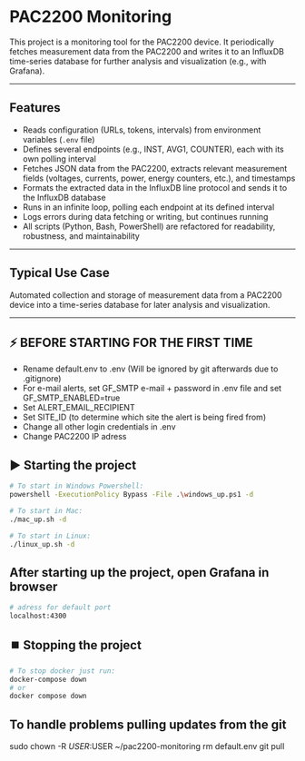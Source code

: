 # PAC2200 Monitoring

This project is a monitoring tool for the PAC2200 device. It periodically fetches measurement data from the PAC2200 and writes it to an InfluxDB time-series database for further analysis and visualization (e.g., with Grafana).

---

## Features

- Reads configuration (URLs, tokens, intervals) from environment variables (`.env` file)
- Defines several endpoints (e.g., INST, AVG1, COUNTER), each with its own polling interval
- Fetches JSON data from the PAC2200, extracts relevant measurement fields (voltages, currents, power, energy counters, etc.), and timestamps
- Formats the extracted data in the InfluxDB line protocol and sends it to the InfluxDB database
- Runs in an infinite loop, polling each endpoint at its defined interval
- Logs errors during data fetching or writing, but continues running
- All scripts (Python, Bash, PowerShell) are refactored for readability, robustness, and maintainability

---

## Typical Use Case

Automated collection and storage of measurement data from a PAC2200 device into a time-series database for later analysis and visualization.

---

## ⚡️ BEFORE STARTING FOR THE FIRST TIME

- Rename default.env to .env (Will be ignored by git afterwards due to .gitignore)
- For e-mail alerts, set GF_SMTP e-mail + password in .env file and set GF_SMTP_ENABLED=true
- Set ALERT_EMAIL_RECIPIENT
- Set SITE_ID (to determine which site the alert is being fired from)
- Change all other login credentials in .env
- Change PAC2200 IP adress

## ▶️ Starting the project

```bash
# To start in Windows Powershell:
powershell -ExecutionPolicy Bypass -File .\windows_up.ps1 -d

# To start in Mac:
./mac_up.sh -d

# To start in Linux:
./linux_up.sh -d
```

## After starting up the project, open Grafana in browser

```bash
# adress for default port
localhost:4300
```


## ⏹️ Stopping the project

```bash
# To stop docker just run:
docker-compose down
# or 
docker compose down
```

## To handle problems pulling updates from the git

sudo chown -R $USER:$USER ~/pac2200-monitoring
rm default.env
git pull